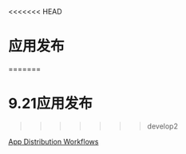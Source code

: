 <<<<<<< HEAD
# 应用发布
=======
# 9.21应用发布
>>>>>>> develop2

[App Distribution Workflows](https://developer.apple.com/library/content/documentation/IDEs/Conceptual/AppDistributionGuide/Introduction/Introduction.html#//apple_ref/doc/uid/TP40012582-CH1-SW1)

